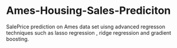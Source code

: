 # Ames-Housing-Sales-Prediciton
SalePrice prediction on Ames data set uisng advanced regresson techniques such as lasso regression , ridge regression and gradient boosting. 

